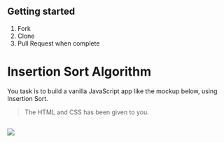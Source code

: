 ## Getting started

1. Fork
1. Clone
1. Pull Request when complete

# Insertion Sort Algorithm

You task is to build a vanilla JavaScript app like the mockup below, using Insertion Sort.
> The HTML and CSS has been given to you.

##
![](https://i.imgur.com/sNjsnXc.gif)